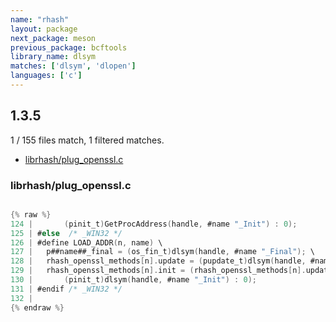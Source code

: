```yaml
---
name: "rhash"
layout: package
next_package: meson
previous_package: bcftools
library_name: dlsym
matches: ['dlsym', 'dlopen']
languages: ['c']
---
```

## 1.3.5
1 / 155 files match, 1 filtered matches.

 - [librhash/plug_openssl.c](#librhashplug_opensslc)

### librhash/plug_openssl.c

```c

{% raw %}
124 | 		(pinit_t)GetProcAddress(handle, #name "_Init") : 0);
125 | #else  /* _WIN32 */
126 | #define LOAD_ADDR(n, name) \
127 | 	p##name##_final = (os_fin_t)dlsym(handle, #name "_Final"); \
128 | 	rhash_openssl_methods[n].update = (pupdate_t)dlsym(handle, #name "_Update"); \
129 | 	rhash_openssl_methods[n].init = (rhash_openssl_methods[n].update && p##name##_final ? \
130 | 		(pinit_t)dlsym(handle, #name "_Init") : 0);
131 | #endif /* _WIN32 */
132 | 
{% endraw %}

```